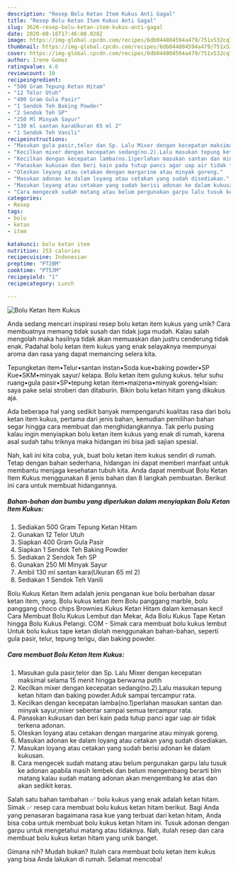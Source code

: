 ```yaml
---
description: "Resep Bolu Ketan Item Kukus Anti Gagal"
title: "Resep Bolu Ketan Item Kukus Anti Gagal"
slug: 3626-resep-bolu-ketan-item-kukus-anti-gagal
date: 2020-08-16T17:46:08.028Z
image: https://img-global.cpcdn.com/recipes/6db044804594a479/751x532cq70/bolu-ketan-item-kukus-foto-resep-utama.jpg
thumbnail: https://img-global.cpcdn.com/recipes/6db044804594a479/751x532cq70/bolu-ketan-item-kukus-foto-resep-utama.jpg
cover: https://img-global.cpcdn.com/recipes/6db044804594a479/751x532cq70/bolu-ketan-item-kukus-foto-resep-utama.jpg
author: Irene Gomez
ratingvalue: 4.6
reviewcount: 10
recipeingredient:
- "500 Gram Tepung Ketan Hitam"
- "12 Telor Utuh"
- "400 Gram Gula Pasir"
- "1 Sendok Teh Baking Powder"
- "2 Sendok Teh SP"
- "250 Ml Minyak Sayur"
- "130 ml santan karaUkuran 65 ml 2"
- "1 Sendok Teh Vanili"
recipeinstructions:
- "Masukan gula pasir,telor dan Sp. Lalu Mixer dengan kecepatan maksimal selama 15 menit hingga berwarna putih"
- "Kecilkan mixer dengan kecepatan sedang(no.2).Lalu masukan tepung ketan hitam dan baking powder.Aduk sampai tercampur rata."
- "Kecilkan dengan kecepatan lamba(no.1)perlahan masukan santan dan minyak sayur,mixer sebentar sampai semua tercampur rata."
- "Panaskan kukusan dan beri kain pada tutup panci agar uap air tidak terkena adonan."
- "Oleskan loyang atau cetakan dengan margarine atau minyak goreng."
- "Masukan adonan ke dalam loyang atau cetakan yang sudah disediakan."
- "Masukan loyang atau cetakan yang sudah berisi adonan ke dalam kukusan."
- "Cara mengecek sudah matang atau belum pergunakan garpu lalu tusuk ke adonan apabila masih lembek dan belum mengembang berarti blm matang kalau sudah matang adonan akan mengembang ke atas dan akan sedikit keras."
categories:
- Resep
tags:
- bolu
- ketan
- item

katakunci: bolu ketan item 
nutrition: 253 calories
recipecuisine: Indonesian
preptime: "PT28M"
cooktime: "PT53M"
recipeyield: "1"
recipecategory: Lunch

---
```



![Bolu Ketan Item Kukus](https://img-global.cpcdn.com/recipes/6db044804594a479/751x532cq70/bolu-ketan-item-kukus-foto-resep-utama.jpg)

Anda sedang mencari inspirasi resep bolu ketan item kukus yang unik? Cara membuatnya memang tidak susah dan tidak juga mudah. Kalau salah mengolah maka hasilnya tidak akan memuaskan dan justru cenderung tidak enak. Padahal bolu ketan item kukus yang enak selayaknya mempunyai aroma dan rasa yang dapat memancing selera kita.

Tepungketan item•Telur•santan instan•Soda kue•baking powder•SP Kue•SKM•minyak sayur/ kelapa. Bolu ketan item gulung kukus. telur suhu ruang•gula pasir•SP•tepung ketan item•maizena•minyak goreng•Isian: saya pake selai stroberi dan ditaburin. Bikin bolu ketan hitam yang dikukus aja.

Ada beberapa hal yang sedikit banyak mempengaruhi kualitas rasa dari bolu ketan item kukus, pertama dari jenis bahan, kemudian pemilihan bahan segar hingga cara membuat dan menghidangkannya. Tak perlu pusing kalau ingin menyiapkan bolu ketan item kukus yang enak di rumah, karena asal sudah tahu triknya maka hidangan ini bisa jadi sajian spesial.


Nah, kali ini kita coba, yuk, buat bolu ketan item kukus sendiri di rumah. Tetap dengan bahan sederhana, hidangan ini dapat memberi manfaat untuk membantu menjaga kesehatan tubuh kita. Anda dapat membuat Bolu Ketan Item Kukus menggunakan 8 jenis bahan dan 8 langkah pembuatan. Berikut ini cara untuk membuat hidangannya.

<!--inarticleads1-->

##### Bahan-bahan dan bumbu yang diperlukan dalam menyiapkan Bolu Ketan Item Kukus:

1. Sediakan 500 Gram Tepung Ketan Hitam
1. Gunakan 12 Telor Utuh
1. Siapkan 400 Gram Gula Pasir
1. Siapkan 1 Sendok Teh Baking Powder
1. Sediakan 2 Sendok Teh SP
1. Gunakan 250 Ml Minyak Sayur
1. Ambil 130 ml santan kara(Ukuran 65 ml 2)
1. Sediakan 1 Sendok Teh Vanili


Bolu Kukus Ketan Item adalah jenis penganan kue bolu berbahan dasar ketan item, yang. Bolu kukus ketan item Bolu panggang marble, bolu panggang choco chips Brownies Kukus Ketan Hitam dalam kemasan kecil Cara Membuat Bolu Kukus Lembut dan Mekar, Ada Bolu Kukus Tape Ketan hingga Bolu Kukus Pelangi. COM - Simak cara membuat bolu kukus lembut Untuk bolu kukus tape ketan diolah menggunakan bahan-bahan, seperti gula pasir, telur, tepung terigu, dan baking powder. 

<!--inarticleads2-->

##### Cara membuat Bolu Ketan Item Kukus:

1. Masukan gula pasir,telor dan Sp. Lalu Mixer dengan kecepatan maksimal selama 15 menit hingga berwarna putih
1. Kecilkan mixer dengan kecepatan sedang(no.2).Lalu masukan tepung ketan hitam dan baking powder.Aduk sampai tercampur rata.
1. Kecilkan dengan kecepatan lamba(no.1)perlahan masukan santan dan minyak sayur,mixer sebentar sampai semua tercampur rata.
1. Panaskan kukusan dan beri kain pada tutup panci agar uap air tidak terkena adonan.
1. Oleskan loyang atau cetakan dengan margarine atau minyak goreng.
1. Masukan adonan ke dalam loyang atau cetakan yang sudah disediakan.
1. Masukan loyang atau cetakan yang sudah berisi adonan ke dalam kukusan.
1. Cara mengecek sudah matang atau belum pergunakan garpu lalu tusuk ke adonan apabila masih lembek dan belum mengembang berarti blm matang kalau sudah matang adonan akan mengembang ke atas dan akan sedikit keras.


Salah satu bahan tambahan ✅ bolu kukus yang enak adalah ketan hitam. Simak ✅ resep cara membuat bolu kukus ketan hitam berikut. Bagi Anda yang penasaran bagaimana rasa kue yang terbuat dari ketan hitam, Anda bisa coba untuk membuat bolu kukus ketan hitam ini. Tusuk adonan dengan garpu untuk mengetahui matang atau tidaknya. Nah, itulah resep dan cara membuat bolu kukus ketan hitam yang unik banget. 

Gimana nih? Mudah bukan? Itulah cara membuat bolu ketan item kukus yang bisa Anda lakukan di rumah. Selamat mencoba!

